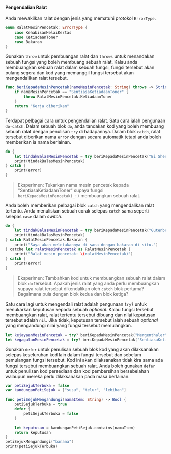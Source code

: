 #### Pengendalian Ralat

Anda mewakilkan ralat dengan jenis yang mematuhi protokol `ErrorType`.

```swift
enum RalatMesinPencetak: ErrorType {
    case KehabisanHelaiKertas
    case KetiadaanToner
    case Bakaran
}
```

Gunakan `throw` untuk pembuangan ralat dan `throws` untuk menandakan sebuah fungsi yang boleh membuang sebuah ralat. Kalau anda membuangkan sebuah ralat dalam sebuah fungsi, fungsi tersebut akan pulang segera dan kod yang memanggil fungsi tersebut akan mengendalikan ralat tersebut.

```swift
func beriKepadaMesinPencetak(nameMesinPencetak: String) throws -> String {
    if namaMesinPencetak == "SentiasaKetiadaanToner" {
        throw RalatMesinPencetak.KetiadaanToner
    }
    return "Kerja diberikan"
}
```

Terdapat pelbagai cara untuk pengendalian ralat. Satu cara ialah pengunaan `do-catch`. Dalam sebuah blok `do`, anda tandakan kod yang boleh membuang sebuah ralat dengan penulisan `try` di hadapannya. Dalam blok `catch`, ralat tersebut diberikan nama `error` dengan secara automatik tetapi anda boleh memberikan ia nama berlainan.

```swift
do {
    let tindakBalasMesinPencetak = try beriKepadaMesinPencetak("Bi Sheng")
    print(tindakBalasMesinPencetak)
} catch {
    print(error)
}
```

> Eksperimen: Tukarkan nama mesin pencetak kepada "SentiasaKetiadaanToner" supaya fungsi `beriKepadaMesinPencetak(_:)` membuangkan sebuah ralat.

Anda boleh memberikan pelbagai blok `catch` yang mengendalikan ralat tertentu. Anda menuliskan sebuah corak selepas `catch` sama seperti selepas `case` dalam *switch*.

```swift
do {
    let tindakBalasMesinPencetak = try beriKepadaMesinPencetak("Gutenberg")
    print(tindakBalasMesinPencetak)
} catch RalatMesinPencetak.Bakaran {
    print("Saya akan meletakannya di sana dengan bakaran di situ.")
} catche let ralatMesinPencetak as RalatMesinPencetak {
    print("Ralat mesin pencetak: \(ralatMesinPencetak)")
} catch {
    print(error)
}
```

> Eksperimen: Tambahkan kod untuk membuangkan sebuah ralat dalam blok `do` tersebut. Apakah jenis ralat yang anda perlu membuangkan supaya ralat tersebut dikendalikan oleh `catch` blok pertama? Bagaimana pula dengan blok kedua dan blok ketiga?

Satu cara lagi untuk mengendali ralat adalah pengunaan `try?` untuk menukarkan keputusan kepada sebuah *optional*. Kalau fungsi tersebut membuangkan ralat, ralat tertentu tersebut dibuang dan nilai keputusan tersebut adalah `nil`. Jika tidak, keputusan tersebut ialah sebuah *optional* yang mengandungi nilai yang fungsi tersebut memulangkan.

```swift
let kejayaanMesinPencetak = try? beriKepadaMesinPencetak("Mergenthaler")
let kegagalanMesinPencetak = try? beriKepadaMesinPencetak("SentiasaKetiadaanToner")
```

Gunakan `defer` untuk penulisan sebuah blok kod yang akan dilaksanakan selepas keseluruhan kod lain dalam fungsi tersebut dan sebelum pemulangan fungsi tersebut. Kod ini akan dilaksanakan tidak kira sama ada fungsi tersebut membuangkan sebuah ralat. Anda boleh gunakan `defer` untuk penulisan kod persediaan dan kod pembersihan bersebelahan walaupun mereka perlu dilaksanakan pada masa berlainan.

```swift
var petiSejukTerbuka = false
var kandunganPetiSejuk = ["susu", "telur", "lebihan"]

func petiSejukMengandungi(namaItem: String) -> Bool {
    petiSejukTerbuka = true
    defer {
        petiSejukTerbuka = false
    }

    let keputusan = kandunganPetiSejuk.contains(namaItem)
    return keputusan
}
petiSejukMengandungi("banana")
print(petiSejukTerbuka)
```
